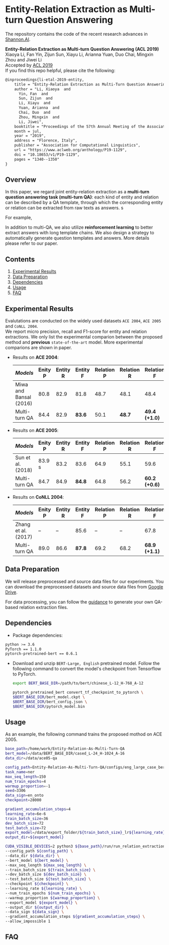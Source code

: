# Entity-Relation Extraction as Multi-turn Question Answering

The repository contains the code of the recent research advances in [Shannon.AI](http://www.shannonai.com). 

**Entity-Relation Extraction as Multi-turn Question Answering (ACL 2019)**<br>
Xiaoya Li, Fan Yin, Zijun Sun, Xiayu Li, Arianna Yuan, Duo Chai, Mingxin Zhou and Jiwei Li <br> 
Accepted by [ACL 2019](https://arxiv.org/pdf/1905.05529.pdf) <br>
If you find this repo helpful, please cite the following:
```latex
@inproceedings{li-etal-2019-entity,
    title = "Entity-Relation Extraction as Multi-Turn Question Answering",
    author = "Li, Xiaoya  and
      Yin, Fan  and
      Sun, Zijun  and
      Li, Xiayu  and
      Yuan, Arianna  and
      Chai, Duo  and
      Zhou, Mingxin  and
      Li, Jiwei",
    booktitle = "Proceedings of the 57th Annual Meeting of the Association for Computational Linguistics",
    month = jul,
    year = "2019",
    address = "Florence, Italy",
    publisher = "Association for Computational Linguistics",
    url = "https://www.aclweb.org/anthology/P19-1129",
    doi = "10.18653/v1/P19-1129",
    pages = "1340--1350"
}
```
 

## Overview

In this paper, we regard joint entity-relation extraction as a **multi-turn question answering task (multi-turn QA)**: each kind of entity and relation can be described by a QA template, through which the corresponding entity or relation can be extracted from raw texts as answers. s<br> 

For example, 

In addition to multi-QA, we also utilize **reinforcement learning** to better extract answers with long template chains. We also design a strategy to automatically generate question templates and answers. More details please refer to our paper.


## Contents
1. [Experimental Results](#experimental-results)
2. [Data Preparation](#data-preparation) 
2. [Dependencies](#dependencies)
3. [Usage](#usage)
4. [FAQ](#faq)


## Experimental Results

Evalutations are conducted on the widely used datasets `ACE 2004`, `ACE 2005` and `CoNLL 2004`.  
We report micro precision, recall and F1-score for entity and relation extractions. 
We only list the experimental comparion between the proposed method and **previous** `state-of-the-art` model. More experimental comparions are shown in paper. 

- Results on **ACE 2004**:

   *Models* | Enity P | Entity R | Entity F | Relation P | Relation R | Relation F
   --- | --- | --- | --- | --- | --- | --- 
   Miwa and Bansal (2016) | 80.8 | 82.9 | 81.8 | 48.7 | 48.1 | 48.4 
  Multi-turn QA| 84.4 | 82.9 | **83.6** | 50.1 | **48.7** | **49.4 (+1.0)** 
  
- Results on **ACE 2005**:

  | *Models* | Enity P | Entity R | Entity F | Relation P | Relation R | Relation F|
  | --- | --- | --- | --- | --- | --- | --- |
  |Sun et al. (2018) |83.9 s|83.2| 83.6| 64.9| 55.1| 59.6|
  |Multi-turn QA |84.7 |84.9|**84.8** |64.8| 56.2| **60.2 (+0.6)**|
  
- Results on **CoNLL 2004**:

  | *Models* | Enity P | Entity R | Entity F | Relation P | Relation R | Relation F|
  | --- | --- | --- | --- | --- | --- | --- |
  |Zhang et al. (2017) |– |–| 85.6 |– |–| 67.8|
  |Multi-turn QA | 89.0 | 86.6 | **87.8** | 69.2 | 68.2 | **68.9 (+1.1)**|


## Data Preparation

We will release preprocessed and source data files for our experiments. 
You can download the preprocessed datasets and source data files from [Google  Drive](./docs/data_download.md). 

For data processing, you can follow the [guidance](./docs/data_preprocess.md) to generate your own QA-based relation extraction files.

    
## Dependencies 

* Package dependencies: 
```bash 
python >= 3.6
PyTorch == 1.1.0
pytorch-pretrained-bert == 0.6.1 
```
* Download and unzip `BERT-Large, English` pretrained model. Follow the following command to convert the model's checkpoint from Tensorflow to PyTorch. 
    
    ```bash 
    export BERT_BASE_DIR=/path/to/bert/chinese_L-12_H-768_A-12

    pytorch_pretrained_bert convert_tf_checkpoint_to_pytorch \
    $BERT_BASE_DIR/bert_model.ckpt \
    $BERT_BASE_DIR/bert_config.json \
    $BERT_BASE_DIR/pytorch_model.bin
    ```


## Usage
As an example, the following command trains the proposed mothod on ACE 2005. 

```bash 
base_path=/home/work/Entity-Relation-As-Multi-Turn-QA
bert_model=/data/BERT_BASE_DIR/cased_L-24_H-1024_A-16
data_dir=/data/ace05-qa

config_path=Entity-Relation-As-Multi-Turn-QA/configs/eng_large_case_bert.json
task_name=ner
max_seq_length=150
num_train_epochs=4
warmup_proportion=-1
seed=3306
data_sign=en_onto
checkpoint=28000

gradient_accumulation_steps=4
learning_rate=6e-6
train_batch_size=36
dev_batch_size=72
test_batch_size=72
export_model=/data/export_folder/${train_batch_size}_lr${learning_rate}
output_dir=${export_model}

CUDA_VISIBLE_DEVICES=2 python3 ${base_path}/run/run_relation_extraction.py \
--config_path ${config_path} \
--data_dir ${data_dir} \
--bert_model ${bert_model} \
--max_seq_length ${max_seq_length} \
--train_batch_size ${train_batch_size} \
--dev_batch_size ${dev_batch_size} \
--test_batch_size ${test_batch_size} \
--checkpoint ${checkpoint} \
--learning_rate ${learning_rate} \
--num_train_epochs ${num_train_epochs} \
--warmup_proportion ${warmup_proportion} \
--export_model ${export_model} \
--output_dir ${output_dir} \
--data_sign ${data_sign} \
--gradient_accumulation_steps ${gradient_accumulation_steps} \
--allow_impossible 1 
```

## FAQ


